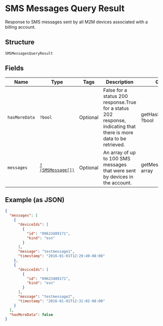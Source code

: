 
# SMS Messages Query Result

Response to SMS messages sent by all M2M devices associated with a billing account.

## Structure

`SMSMessagesQueryResult`

## Fields

| Name | Type | Tags | Description | Getter | Setter |
|  --- | --- | --- | --- | --- | --- |
| `hasMoreData` | `?bool` | Optional | False for a status 200 response.True for a status 202 response, indicating that there is more data to be retrieved. | getHasMoreData(): ?bool | setHasMoreData(?bool hasMoreData): void |
| `messages` | [`?(SMSMessage[])`](../../doc/models/sms-message.md) | Optional | An array of up to 100 SMS messages that were sent by devices in the account. | getMessages(): ?array | setMessages(?array messages): void |

## Example (as JSON)

```json
{
  "messages": [
    {
      "deviceIds": [
        {
          "id": "09623489171",
          "kind": "esn"
        }
      ],
      "message": "testmessage1",
      "timestamp": "2016-01-01T12:29:49-08:00"
    },
    {
      "deviceIds": [
        {
          "id": "09623489171",
          "kind": "esn"
        }
      ],
      "message": "testmessage2",
      "timestamp": "2016-01-01T12:31:02-08:00"
    }
  ],
  "hasMoreData": false
}
```

